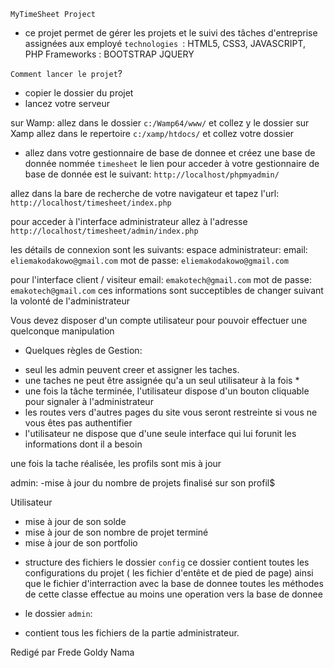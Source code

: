 `MyTimeSheet Project`

* ce projet permet de gérer les projets et le suivi des tâches d'entreprise assignées aux employé
`technologies `: HTML5, CSS3, JAVASCRIPT, PHP Frameworks : BOOTSTRAP JQUERY

`Comment lancer le projet`?
- copier le dossier du projet 
- lancez votre serveur 

sur Wamp:
allez dans le dossier `c:/Wamp64/www/` et collez y le dossier 
sur Xamp 
allez dans le repertoire `c:/xamp/htdocs/` et collez votre dossier 
- allez dans votre gestionnaire de base de donnee et créez une base de donnée nommée `timesheet`
le lien pour acceder à votre gestionnaire de base de donnée est le suivant: `http://localhost/phpmyadmin/`

allez dans la bare de recherche de votre navigateur et tapez l'url: `http://localhost/timesheet/index.php`

 pour acceder à l'interface administrateur allez à l'adresse `http://localhost/timesheet/admin/index.php` 

 les détails de connexion sont les suivants: 
 espace administrateur:
 email: `eliemakodakowo@gmail.com`
 mot de passe:  `eliemakodakowo@gmail.com`


 pour l'interface client / visiteur 
 email: `emakotech@gmail.com`
 mot de passe:  `emakotech@gmail.com`
 ces informations sont succeptibles de changer suivant la volonté de l'administrateur

 Vous devez disposer d'un compte utilisateur pour pouvoir effectuer une quelconque manipulation



 + Quelques règles de Gestion:
 * seul les admin peuvent creer et assigner les taches.
 * une taches ne peut être assignée qu'a un seul utilisateur à la fois *
 * une fois la tâche terminée, l'utilisateur dispose d'un bouton cliquable pour signaler à l'administrateur
 * les routes vers d'autres pages du site vous seront restreinte si vous ne vous êtes pas authentifier 
 * l'utilisateur ne dispose que d'une seule interface qui lui forunit les informations dont il a besoin

 une fois la tache réalisée, les profils sont mis à jour 

 admin: 
 -mise à jour du nombre de projets finalisé sur son profil$
 
 Utilisateur 
 - mise à jour de son solde 
 - mise à jour de son nombre de projet terminé 
 - mise à jour de son portfolio 


* structure des fichiers 
le dossier `config`
 ce dossier contient toutes les configurations du projet ( les fichier d'entête et de pied de page) ainsi que le fichier 
 d'interraction avec la base de donnee toutes les méthodes de cette classe effectue au moins une operation vers la base de donnee

* le dossier `admin`:
- contient tous les fichiers de la partie administrateur.

Redigé par Frede Goldy Nama
